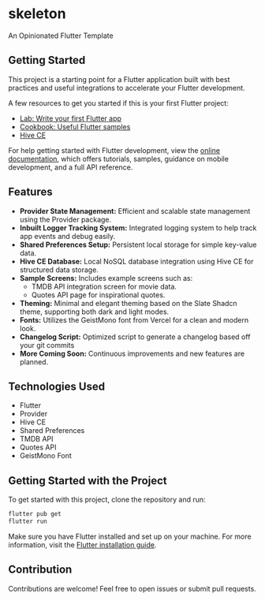 # skeleton

An Opinionated Flutter Template

## Getting Started

This project is a starting point for a Flutter application built with best practices and useful integrations to accelerate your Flutter development.

A few resources to get you started if this is your first Flutter project:

- [Lab: Write your first Flutter app](https://docs.flutter.dev/get-started/codelab)
- [Cookbook: Useful Flutter samples](https://docs.flutter.dev/cookbook)
- [Hive CE](https://onlyflutter.com/how-to-add-a-local-database-using-hive-in-flutter/)

For help getting started with Flutter development, view the
[online documentation](https://docs.flutter.dev/), which offers tutorials,
samples, guidance on mobile development, and a full API reference.

## Features

- **Provider State Management:** Efficient and scalable state management using the Provider package.
- **Inbuilt Logger Tracking System:** Integrated logging system to help track app events and debug easily.
- **Shared Preferences Setup:** Persistent local storage for simple key-value data.
- **Hive CE Database:** Local NoSQL database integration using Hive CE for structured data storage.
- **Sample Screens:** Includes example screens such as:
  - TMDB API integration screen for movie data.
  - Quotes API page for inspirational quotes.
- **Theming:** Minimal and elegant theming based on the Slate Shadcn theme, supporting both dark and light modes.
- **Fonts:** Utilizes the GeistMono font from Vercel for a clean and modern look.
- **Changelog Script:** Optimized script to generate a changelog based off your git commits
- **More Coming Soon:** Continuous improvements and new features are planned.

## Technologies Used

- Flutter
- Provider
- Hive CE
- Shared Preferences
- TMDB API
- Quotes API
- GeistMono Font

## Getting Started with the Project

To get started with this project, clone the repository and run:

```bash
flutter pub get
flutter run
```

Make sure you have Flutter installed and set up on your machine. For more information, visit the [Flutter installation guide](https://docs.flutter.dev/get-started/install).

## Contribution

Contributions are welcome! Feel free to open issues or submit pull requests.
